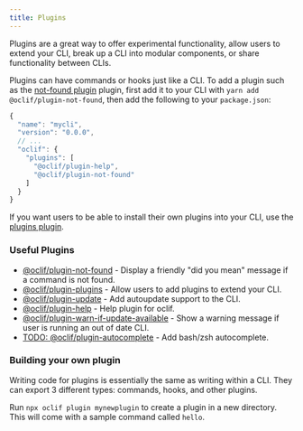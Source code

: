 ```yaml
---
title: Plugins
---
```


Plugins are a great way to offer experimental functionality, allow users to extend your CLI, break up a CLI into modular components, or share functionality between CLIs.

Plugins can have commands or hooks just like a CLI. To add a plugin such as the [not-found plugin](https://github.com/oclif/plugin-not-found) plugin, first add it to your CLI with `yarn add @oclif/plugin-not-found`, then add the following to your `package.json`:

```js
{
  "name": "mycli",
  "version": "0.0.0",
  // ...
  "oclif": {
    "plugins": [
      "@oclif/plugin-help",
      "@oclif/plugin-not-found"
    ]
  }
}
```

If you want users to be able to install their own plugins into your CLI, use the [plugins plugin](https://github.com/oclif/plugin-plugins).

### Useful Plugins

* [@oclif/plugin-not-found](https://github.com/oclif/plugin-not-found) - Display a friendly "did you mean" message if a command is not found.
* [@oclif/plugin-plugins](https://github.com/oclif/plugin-plugins) - Allow users to add plugins to extend your CLI.
* [@oclif/plugin-update](https://github.com/oclif/plugin-update) - Add autoupdate support to the CLI.
* [@oclif/plugin-help](https://github.com/oclif/plugin-help) - Help plugin for oclif.
* [@oclif/plugin-warn-if-update-available](https://github.com/oclif/plugin-warn-if-update-available) - Show a warning message if user is running an out of date CLI.
* [TODO: @oclif/plugin-autocomplete](https://github.com/oclif/plugin-autocomplete) - Add bash/zsh autocomplete.

### Building your own plugin

Writing code for plugins is essentially the same as writing within a CLI. They can export 3 different types: commands, hooks, and other plugins.

Run `npx oclif plugin mynewplugin` to create a plugin in a new directory. This will come with a sample command called `hello`.
